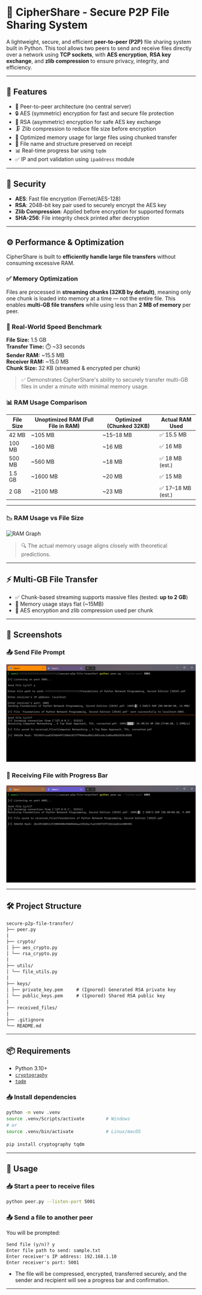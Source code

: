 # 🔐 CipherShare - Secure P2P File Sharing System 

A lightweight, secure, and efficient **peer-to-peer (P2P)** file sharing system built in Python. This tool allows two peers to send and receive files directly over a network using **TCP sockets**, with **AES encryption**, **RSA key exchange**, and **zlib compression** to ensure privacy, integrity, and efficiency.

---

## 🚀 Features

- 📡 Peer-to-peer architecture (no central server)
- 🔒 AES (symmetric) encryption for fast and secure file protection
- 🔑 RSA (asymmetric) encryption for safe AES key exchange
- 🗜️ Zlib compression to reduce file size before encryption
- 🧠 Optimized memory usage for large files using chunked transfer
- 📁 File name and structure preserved on receipt
- 📊 Real-time progress bar using `tqdm`
- ✅ IP and port validation using `ipaddress` module

---

## 🔐 Security

- **AES**: Fast file encryption (Fernet/AES-128)
- **RSA**: 2048-bit key pair used to securely encrypt the AES key
- **Zlib Compression**: Applied before encryption for supported formats
- **SHA-256**: File integrity check printed after decryption

---

## ⚙️ Performance & Optimization

CipherShare is built to **efficiently handle large file transfers** without consuming excessive RAM.

### ✅ Memory Optimization

Files are processed in **streaming chunks (32KB by default)**, meaning only one chunk is loaded into memory at a time — not the entire file. This enables **multi-GB file transfers** while using less than **2 MB of memory** per peer.

### 🚀 Real-World Speed Benchmark

**File Size:** 1.5 GB  
**Transfer Time:** ⏱️ ~33 seconds  
**Sender RAM:** ~15.5 MB  
**Receiver RAM:** ~15.0 MB  
**Chunk Size:** 32 KB (streamed & encrypted per chunk)

> ✅ Demonstrates CipherShare's ability to securely transfer multi-GB files in under a minute with minimal memory usage.

### 📊 RAM Usage Comparison

| File Size | Unoptimized RAM (Full File in RAM) | Optimized (Chunked 32KB) | Actual RAM Used |
|-----------|------------------------------------|----------------------------|------------------|
| 42 MB     | ~105 MB                            | ~15–18 MB                  | ✅ 15.5 MB        |
| 100 MB    | ~160 MB                            | ~16 MB                     | ✅ 16 MB          |
| 500 MB    | ~560 MB                            | ~18 MB                     | ✅ 18 MB (est.)   |
| 1.5 GB    | ~1600 MB                           | ~20 MB                     | ✅ 15 MB          |
| 2 GB      | ~2100 MB                           | ~23 MB                     | ✅ 17–18 MB (est.)|

---

### 📉 RAM Usage vs File Size

![RAM Graph](assets/ram_usage_vs_file_size.png)

> 🔍 The actual memory usage aligns closely with theoretical predictions.

---

## ⚡ Multi-GB File Transfer

- ✅ Chunk-based streaming supports massive files (tested: **up to 2 GB**)
- 🧠 Memory usage stays flat (~15MB)
- 🔐 AES encryption and zlib compression used per chunk

---

## 📸 Screenshots

### 📤 Send File Prompt

![Sending](assets/screenshots/client-1.png)

### 🔽 Receiving File with Progress Bar

![Receving](assets/screenshots/client2-rcv.png)

---

## 🛠️ Project Structure


```
secure-p2p-file-transfer/
├── peer.py
| 
├── crypto/
│ ├── aes_crypto.py
│ └── rsa_crypto.py
| 
├── utils/
│ └── file_utils.py
|
├── keys/
│ ├── private_key.pem     # (Ignored) Generated RSA private key
│ └── public_keys.pem     # (Ignored) Shared RSA public key
|
├── received_files/
| 
├── .gitignore
└── README.md
```

---

## 📦 Requirements

- Python 3.10+
- [`cryptography`](https://pypi.org/project/cryptography/)
- [`tqdm`](https://pypi.org/project/tqdm/)

### 📥 Install dependencies

```bash
python -m venv .venv
source .venv/Scripts/activate        # Windows
# or
source .venv/bin/activate            # Linux/macOS

pip install cryptography tqdm
```

---

## 📡 Usage

### 📥 Start a peer to receive files

```bash
python peer.py --listen-port 5001
```

### 📤 Send a file to another peer
You will be prompted:

```
Send file (y/n)? y
Enter file path to send: sample.txt
Enter receiver's IP address: 192.168.1.10
Enter receiver's port: 5001
```

- The file will be compressed, encrypted, transferred securely, and the sender and recipient will see a progress bar and confirmation.

---
